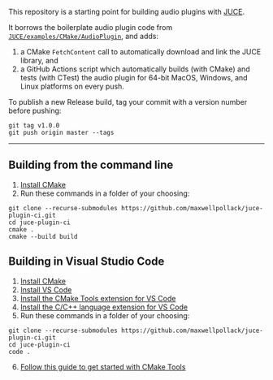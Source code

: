 This repository is a starting point for building audio plugins with [JUCE](https://github.com/juce-framework/JUCE).

It borrows the boilerplate audio plugin code from [`JUCE/examples/CMake/AudioPlugin`](https://github.com/juce-framework/JUCE/tree/master/examples/CMake/AudioPlugin), and adds:
1. a CMake `FetchContent` call to automatically download and link the JUCE library, and
2. a GitHub Actions script which automatically builds (with CMake) and tests (with CTest) the audio plugin for 64-bit MacOS, Windows, and Linux platforms on every push.

To publish a new Release build, tag your commit with a version number before pushing:
```shell
git tag v1.0.0
git push origin master --tags
```

---

## Building from the command line

1. [Install CMake](https://cmake.org/install/)
2. Run these commands in a folder of your choosing:
```
git clone --recurse-submodules https://github.com/maxwellpollack/juce-plugin-ci.git
cd juce-plugin-ci
cmake .
cmake --build build
```

## Building in Visual Studio Code

1. [Install CMake](https://cmake.org/install/)
2. [Install VS Code](https://code.visualstudio.com/)
3. [Install the CMake Tools extension for VS Code](https://marketplace.visualstudio.com/items?itemName=ms-vscode.cmake-tools)
4. [Install the C/C++ language extension for VS Code](https://marketplace.visualstudio.com/items?itemName=ms-vscode.cpptools)
5. Run these commands in a folder of your choosing:
```
git clone --recurse-submodules https://github.com/maxwellpollack/juce-plugin-ci.git
cd juce-plugin-ci
code .
```
6. [Follow this guide to get started with CMake Tools](https://code.visualstudio.com/docs/cpp/cmake-linux)
